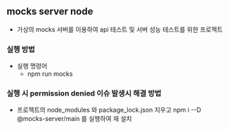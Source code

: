 ## mocks server node
* 가상의 mocks 서버를 이용하여 api 테스트 및 서버 성능 테스트를 위한 프로젝트

### 실행 방법
* 실행 명령어
  * npm run mocks

### 실행 시 permission denied 이슈 발생시 해결 방법
* 프로젝트의 node_modules 와 package_lock.json 지우고 npm i --D @mocks-server/main 를 실행하여 재 설치
